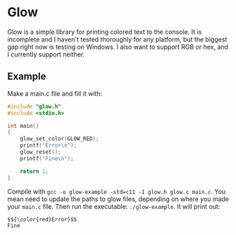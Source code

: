 # Glow

Glow is a simple library for printing colored text to the console. It is incomplete and I haven't tested thoroughly for any platform, but the biggest gap right now is testing on Windows. I also want to support RGB or hex, and I currently support neither.

## Example

Make a main.c file and fill it with:

```c
#include "glow.h"
#include <stdio.h>

int main()
{
    glow_set_color(GLOW_RED);
    printf("Error\n");
    glow_reset();
    printf("Fine\n");

    return 1;
}
```

Compile with `gcc -o glow-example -std=c11 -I glow.h glow.c main.c`. You mean need to update the paths to glow files, depending on where you made your `main.c` file. Then run the executable: `./glow-example`. It will print out:

```
$${\color{red}Error}$$
Fine
```

